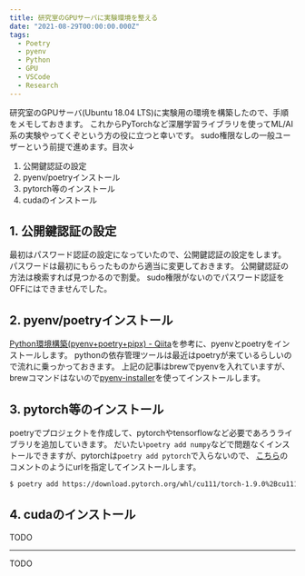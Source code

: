 ```yaml
---
title: 研究室のGPUサーバに実験環境を整える
date: "2021-08-29T00:00:00.000Z"
tags:
  - Poetry
  - pyenv
  - Python
  - GPU
  - VSCode
  - Research
---
```


研究室のGPUサーバ(Ubuntu 18.04 LTS)に実験用の環境を構築したので、手順をメモしておきます。
これからPyTorchなど深層学習ライブラリを使ってML/AI系の実験やってくぞという方の役に立つと幸いです。
sudo権限なしの一般ユーザーという前提で進めます。目次↓

1. 公開鍵認証の設定
1. pyenv/poetryインストール
1. pytorch等のインストール
1. cudaのインストール

## 1. 公開鍵認証の設定

最初はパスワード認証の設定になっていたので、公開鍵認証の設定をします。
パスワードは最初にもらったものから適当に変更しておきます。
公開鍵認証の方法は検索すれば見つかるので割愛。
sudo権限がないのでパスワード認証をOFFにはできませんでした。

## 2. pyenv/poetryインストール

[Python環境構築(pyenv+poetry+pipx) - Qiita](https://qiita.com/yano404/items/85f21897e417f03236c9)を参考に、pyenvとpoetryをインストールします。
pythonの依存管理ツールは最近はpoetryが来ているらしいので流れに乗っかっておきます。
上記の記事はbrewでpyenvを入れていますが、brewコマンドはないので[pyenv-installer](https://github.com/pyenv/pyenv-installer)を使ってインストールします。

## 3. pytorch等のインストール

poetryでプロジェクトを作成して、pytorchやtensorflowなど必要であろうライブラリを追加していきます。
だいたい`poetry add numpy`などで問題なくインストールできますが、pytorchは`poetry add pytorch`で入らないので、
[こちら](https://github.com/python-poetry/poetry/issues/1391#issuecomment-568253792)のコメントのようにurlを指定してインストールします。

<!-- リンクのtips https://download.pytorch.org/whl/cu111/ -->

```sh
$ poetry add https://download.pytorch.org/whl/cu111/torch-1.9.0%2Bcu111-cp39-cp39-linux_x86_64.whl
```

## 4. cudaのインストール

<!-- tensorflowはcudaが必要、pytorchは組み込まれてるが、最後に確認 -->

TODO

---

<!-- おわりに -->

TODO
